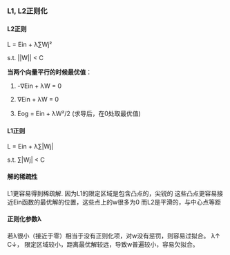 ### L1, L2正则化

#### L2正则

L = Ein + λ∑Wj²

s.t.
||W|| &lt; C

**当两个向量平行的时候最优值**：
1. -∇Ein + λW = 0
1. ∇Ein + λW = 0

1. Eog = Ein + λW²/2 (求导后，在0处取最优值)

#### L1正则

L = Ein + λ∑|Wj|

s.t.
∑|Wj| &lt; C


#### 解的稀疏性

L1更容易得到稀疏解.
因为L1的限定区域是包含凸点的，尖锐的
这些凸点更容易接近Ein函数的最优解的位置，这些点上的w很多为0 
而L2是平滑的，与中心点等距

#### 正则化参数λ

若λ很小（接近于零）相当于没有正则化项，对w没有惩罚，则容易过拟合。
λ↑ C↓， 限定区域较小，距离最优解较远，导致w普遍较小，容易欠拟合。


